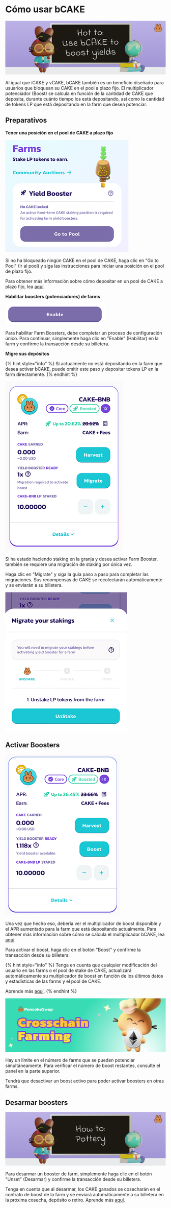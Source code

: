 # Cómo usar bCAKE

![Cómo usar bCAKE para potenciar las Farms](<../../../.gitbook/assets/image (4) (2) (1).png>)

Al igual que iCAKE y vCAKE, bCAKE también es un beneficio diseñado para usuarios que bloquean su CAKE en el pool a plazo fijo. El multiplicador potenciador (Boost) se calcula en función de la cantidad de CAKE que deposita, durante cuánto tiempo los está depositando, así como la cantidad de tokens LP que está depositando en la farm que desea potenciar.&#x20;

## Preparativos&#x20;

**Tener una posición en el pool de CAKE a plazo fijo**

![](<../../../.gitbook/assets/image (9) (1) (2).png>)

Si no ha bloqueado ningún CAKE en el pool de CAKE, haga clic en "Go to Pool" (Ir al pool) y siga las instrucciones para iniciar una posición en el pool de plazo fijo.&#x20;

Para obtener más información sobre cómo depositar en un pool de CAKE a plazo fijo, lea [aquí](../../syrup-pools/nuevo-cake-pool/#staking-a-plazo-fijo).&#x20;

**Habilitar boosters (potenciadores) de farms**

![Habilitar](<../../../.gitbook/assets/image (6) (1) (3).png>)

Para habilitar Farm Boosters, debe completar un proceso de configuración único. Para continuar, simplemente haga clic en "Enable" (Habilitar) en la farm y confirme la transacción desde su billetera.&#x20;

**Migre sus depósitos**

{% hint style="info" %}
Si actualmente no está depositando en la farm que desea activar bCAKE, puede omitir este paso y depositar tokens LP en la farm directamente.
{% endhint %}

![](<../../../.gitbook/assets/image (8) (2).png>)

Si ha estado haciendo staking en la granja y desea activar Farm Booster, también se requiere una migración de staking por única vez.&#x20;

Haga clic en "Migrate" y siga la guía paso a paso para completar las migraciones. Sus recompensas de CAKE se recolectarán automáticamente y se enviarán a su billetera.

![](<../../../.gitbook/assets/image (3) (1) (2).png>)

## Activar Boosters

![](<../../../.gitbook/assets/image (1) (2).png>)

Una vez que hecho eso, debería ver el multiplicador de boost disponible y el APR aumentado para la farm que está depositando actualmente. Para obtener más información sobre cómo se calcula el multiplicador bCAKE, lea [aquí](faq.md).&#x20;

Para activar el boost, haga clic en el botón "Boost" y confirme la transacción desde su billetera.&#x20;

{% hint style="info" %}
Tenga en cuenta que cualquier modificación del usuario en las farms o el pool de stake de CAKE, actualizará automáticamente su multiplicador de boost en función de los últimos datos y estadísticas de las farms y el pool de CAKE.&#x20;

Aprende más [aquí](faq.md).
{% endhint %}

![](<../../../.gitbook/assets/image (2) (2).png>)

Hay un límite en el número de farms que se pueden potenciar simultáneamente. Para verificar el número de boost restantes, consulte el panel en la parte superior.&#x20;

Tendrá que desactivar un boost activo para poder activar boosters en otras farms.&#x20;

## Desarmar boosters

![](<../../../.gitbook/assets/image (5) (2).png>)

Para desarmar un booster de farm, simplemente haga clic en el botón "Unset" (Desarmar) y confirme la transacción desde su billetera.&#x20;

Tenga en cuenta que al desarmar, los CAKE ganados se cosecharán en el contrato de boost de la farm y se enviará automáticamente a su billetera en la próxima cosecha, depósito o retiro. Aprende más [aquí](faq.md).

